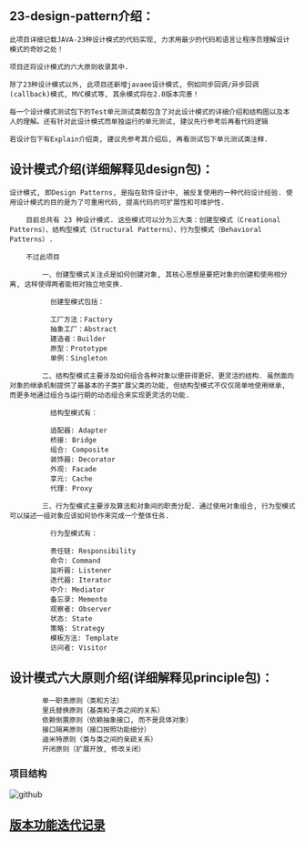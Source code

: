 ## 23-design-pattern介绍：
    
    此项目详细记载JAVA-23种设计模式的代码实现, 力求用最少的代码和语言让程序员理解设计模式的奇妙之处！
    
    项目还将设计模式的六大原则收录其中. 
            
    除了23种设计模式以外, 此项目还新增javaee设计模式, 例如同步回调/异步回调(callback)模式, MVC模式等, 其余模式将在2.0版本完善！
   
    每一个设计模式测试包下的Test单元测试类都包含了对此设计模式的详细介绍和结构图以及本人的理解。还有针对此设计模式而单独运行的单元测试, 建议先行参考后再看代码逻辑
    
    若设计包下有Explain介绍类, 建议先参考其介绍后, 再看测试包下单元测试类注释.
            
## 设计模式介绍(详细解释见design包)：

    设计模式, 即Design Patterns, 是指在软件设计中, 被反复使用的一种代码设计经验. 使用设计模式的目的是为了可重用代码, 提高代码的可扩展性和可维护性. 
        
        目前总共有 23 种设计模式. 这些模式可以分为三大类：创建型模式（Creational Patterns）、结构型模式（Structural Patterns）、行为型模式（Behavioral Patterns）. 
        
        不过此项目
        
            一、创建型模式关注点是如何创建对象, 其核心思想是要把对象的创建和使用相分离, 这样使得两者能相对独立地变换. 
        
              创建型模式包括：
              
              工厂方法：Factory
              抽象工厂：Abstract
              建造者：Builder
              原型：Prototype
              单例：Singleton
            
            二、结构型模式主要涉及如何组合各种对象以便获得更好、更灵活的结构. 虽然面向对象的继承机制提供了最基本的子类扩展父类的功能, 但结构型模式不仅仅简单地使用继承, 而更多地通过组合与运行期的动态组合来实现更灵活的功能. 
              
              结构型模式有：
              
              适配器: Adapter
              桥接: Bridge
              组合: Composite
              装饰器: Decorator
              外观: Facade
              享元: Cache
              代理: Proxy
              
            三、行为型模式主要涉及算法和对象间的职责分配. 通过使用对象组合, 行为型模式可以描述一组对象应该如何协作来完成一个整体任务. 
              
              行为型模式有：
              
              责任链: Responsibility
              命令: Command
              监听器: Listener
              迭代器: Iterator
              中介: Mediator
              备忘录: Memento
              观察者: Observer
              状态: State
              策略: Strategy
              模板方法: Template
              访问者: Visitor
              

## 设计模式六大原则介绍(详细解释见principle包)：             
            
            单一职责原则（类和方法）
            里氏替换原则（基类和子类之间的关系）
            依赖倒置原则（依赖抽象接口, 而不是具体对象）
            接口隔离原则（接口按照功能细分）
            迪米特原则（类与类之间的亲疏关系）  
            开闭原则（扩展开放, 修改关闭）
    
### 项目结构
![github](https://raw.githubusercontent.com/gl0726/23-design-pattern/master/picture/struct.jpg "github")

## [版本功能迭代记录](doc/release-note.md)
    
            



